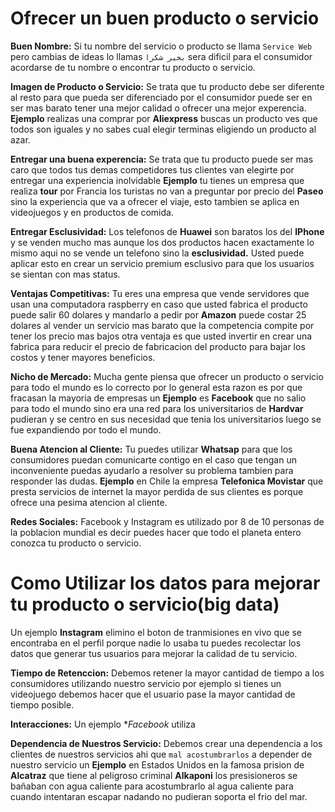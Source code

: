 # Ofrecer un buen producto o servicio


**Buen Nombre:** Si tu nombre del servicio o producto se llama ``Service Web`` pero cambias de ideas lo llamas ```بخير شكرا``` sera dificil para el consumidor acordarse de tu nombre o encontrar tu producto o servicio. 

**Imagen de Producto o Servicio:** Se trata que tu producto debe ser diferente al resto para que pueda ser diferenciado por el consumidor puede ser en ser mas barato tener una mejor calidad o ofrecer una mejor experencia. **Ejemplo** realizas una comprar por **Aliexpress** buscas un producto ves que todos son iguales y no sabes cual elegir terminas eligiendo un producto al azar.

**Entregar una buena experencia:** Se trata que tu producto puede ser mas caro que todos tus demas competidores tus clientes van elegirte por entregar una experiencia inolvidable **Ejemplo** tu tienes un empresa que realiza **tour** por Francia los turistas no van a preguntar por precio del **Paseo** sino la experiencia que va a ofrecer el viaje, esto tambien se aplica en videojuegos y en productos de comida. 

**Entregar Esclusividad:** Los telefonos de **Huawei** son baratos los del **IPhone** y se venden mucho mas aunque los dos productos hacen exactamente lo mismo aqui no se vende un telefono sino la **esclusividad.** Usted puede aplicar esto en crear un servicio premium esclusivo para que los usuarios se sientan con mas status.

**Ventajas Competitivas:** Tu eres una empresa que vende servidores que usan una computadora raspberry en caso que usted fabrica el producto puede salir 60 dolares y mandarlo a pedir por **Amazon** puede costar 25 dolares al vender un servicio mas barato que la competencia compite por tener los precio mas bajos otra ventaja es que usted invertir en crear una fabrica para reducir el precio de fabricacion del producto para bajar los costos y tener mayores beneficios.

**Nicho de Mercado:** Mucha gente piensa que ofrecer un producto o servicio para todo el mundo es lo correcto por lo general esta razon es por que fracasan la mayoria de empresas un **Ejemplo** es **Facebook** que no salio para todo el mundo sino era una red para los universitarios de **Hardvar** pudieran y se centro en sus necesidad que tenia los universitarios luego se fue expandiendo por todo el mundo.

**Buena Atencion al Cliente:** Tu puedes utilizar **Whatsap** para que los consumidores puedan comunicarte contigo en el caso que tengan un inconveniente puedas ayudarlo a resolver su problema tambien para responder las dudas. **Ejemplo** en Chile la empresa **Telefonica Movistar** que presta servicios de internet la mayor perdida de sus clientes es porque ofrece una pesima atencion al cliente.

**Redes Sociales:** Facebook y Instagram es utilizado por 8 de 10 personas de la poblacion mundial es decir puedes hacer que todo el planeta entero conozca tu producto o servicio.

# Como Utilizar los datos para mejorar tu producto o servicio(big data)

Un ejemplo **Instagram** elimino el boton de tranmisiones en vivo que se encontraba en el perfil porque nadie lo usaba tu puedes recolectar los datos que generar tus usuarios para mejorar la calidad de tu servicio.

**Tiempo de Retenccion:** Debemos retener la mayor cantidad de tiempo a los consumidores utilizando nuestro servicio por ejemplo si tienes un videojuego debemos hacer que el usuario pase la mayor cantidad de tiempo posible.

**Interacciones:** Un ejemplo **Facebook* utiliza 

**Dependencia de Nuestros Servicio:** Debemos crear una dependencia a los clientes de nuestros servicios ahi que ```mal acostumbrarlos``` a depender de nuestro servicio un  **Ejemplo** en Estados Unidos en la famosa prision de **Alcatraz** que tiene al peligroso criminal **Alkaponi** los presisioneros se bañaban con agua caliente para acostumbrarlo al agua caliente para cuando intentaran escapar nadando no pudieran soporta el frio del mar.
